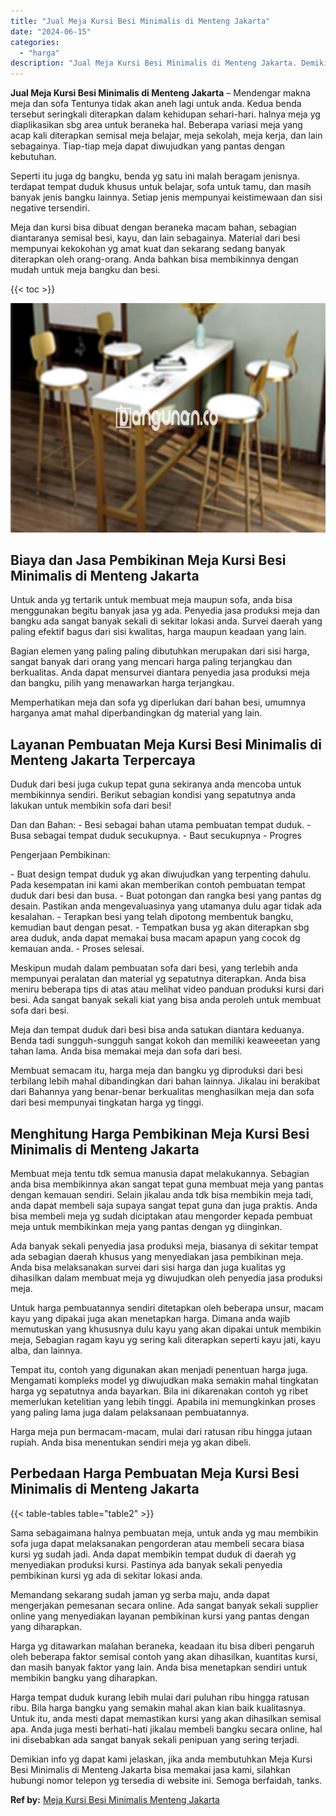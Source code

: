 ```yaml
---
title: "Jual Meja Kursi Besi Minimalis di Menteng Jakarta"
date: "2024-06-15"
categories: 
  - "harga"
description: "Jual Meja Kursi Besi Minimalis di Menteng Jakarta. Demikian info yg dapat kami jelaskan, jika anda membutuhkan Meja Kursi Besi Minimalis di Menteng Jakarta b..."
---
```


**Jual Meja Kursi Besi Minimalis di Menteng Jakarta** – Mendengar makna meja dan sofa Tentunya tidak akan aneh lagi untuk anda. Kedua benda tersebut seringkali diterapkan dalam kehidupan sehari-hari. halnya meja yg diaplikasikan sbg area untuk beraneka hal. Beberapa variasi meja yang acap kali diterapkan semisal meja belajar, meja sekolah, meja kerja, dan lain sebagainya. Tiap-tiap meja dapat diwujudkan yang pantas dengan kebutuhan.

Seperti itu juga dg bangku, benda yg satu ini malah beragam jenisnya. terdapat tempat duduk khusus untuk belajar, sofa untuk tamu, dan masih banyak jenis bangku lainnya. Setiap jenis mempunyai keistimewaan dan sisi negative tersendiri.

Meja dan kursi bisa dibuat dengan beraneka macam bahan, sebagian diantaranya semisal besi, kayu, dan lain sebagainya. Material dari besi mempunyai kekokohan yg amat kuat dan sekarang sedang banyak diterapkan oleh orang-orang. Anda bahkan bisa membikinnya dengan mudah untuk meja bangku dan besi.

{{< toc >}}

![Jual Meja Kursi Besi Minimalis di Menteng Jakarta](/images/jual-meja-besi-murah26.png)

## Biaya dan Jasa Pembikinan Meja Kursi Besi Minimalis di Menteng Jakarta

Untuk anda yg tertarik untuk membuat meja maupun sofa, anda bisa menggunakan begitu banyak jasa yg ada. Penyedia jasa produksi meja dan bangku ada sangat banyak sekali di sekitar lokasi anda. Survei daerah yang paling efektif bagus dari sisi kwalitas, harga maupun keadaan yang lain.

Bagian elemen yang paling paling dibutuhkan merupakan dari sisi harga, sangat banyak dari orang yang mencari harga paling terjangkau dan berkualitas. Anda dapat mensurvei diantara penyedia jasa produksi meja dan bangku, pilih yang menawarkan harga terjangkau.

Memperhatikan meja dan sofa yg diperlukan dari bahan besi, umumnya harganya amat mahal diperbandingkan dg material yang lain.

## Layanan Pembuatan Meja Kursi Besi Minimalis di Menteng Jakarta Terpercaya

Duduk dari besi juga cukup tepat guna sekiranya anda mencoba untuk membikinnya sendiri. Berikut sebagian kondisi yang sepatutnya anda lakukan untuk membikin sofa dari besi!

Dan dan Bahan: - Besi sebagai bahan utama pembuatan tempat duduk. - Busa sebagai tempat duduk secukupnya. - Baut secukupnya - Progres

Pengerjaan Pembikinan:

\- Buat design tempat duduk yg akan diwujudkan yang terpenting dahulu. Pada kesempatan ini kami akan memberikan contoh pembuatan tempat duduk dari besi dan busa. - Buat potongan dan rangka besi yang pantas dg desain. Pastikan anda mengevaluasinya yang utamanya dulu agar tidak ada kesalahan. - Terapkan besi yang telah dipotong membentuk bangku, kemudian baut dengan pesat. - Tempatkan busa yg akan diterapkan sbg area duduk, anda dapat memakai busa macam apapun yang cocok dg kemauan anda. - Proses selesai.

Meskipun mudah dalam pembuatan sofa dari besi, yang terlebih anda mempunyai peralatan dan material yg sepatutnya diterapkan. Anda bisa meniru beberapa tips di atas atau melihat video panduan produksi kursi dari besi. Ada sangat banyak sekali kiat yang bisa anda peroleh untuk membuat sofa dari besi.

Meja dan tempat duduk dari besi bisa anda satukan diantara keduanya. Benda tadi sungguh-sungguh sangat kokoh dan memiliki keaweeetan yang tahan lama. Anda bisa memakai meja dan sofa dari besi.

Membuat semacam itu, harga meja dan bangku yg diproduksi dari besi terbilang lebih mahal dibandingkan dari bahan lainnya. Jikalau ini berakibat dari Bahannya yang benar-benar berkualitas menghasilkan meja dan sofa dari besi mempunyai tingkatan harga yg tinggi.

## Menghitung Harga Pembikinan Meja Kursi Besi Minimalis di Menteng Jakarta

Membuat meja tentu tdk semua manusia dapat melakukannya. Sebagian anda bisa membikinnya akan sangat tepat guna membuat meja yang pantas dengan kemauan sendiri. Selain jikalau anda tdk bisa membikin meja tadi, anda dapat membeli saja supaya sangat tepat guna dan juga praktis. Anda bisa membeli meja yg sudah diciptakan atau mengorder kepada pembuat meja untuk membikinkan meja yang pantas dengan yg diinginkan.

Ada banyak sekali penyedia jasa produksi meja, biasanya di sekitar tempat ada sebagian daerah khusus yang menyediakan jasa pembikinan meja. Anda bisa melaksanakan survei dari sisi harga dan juga kualitas yg dihasilkan dalam membuat meja yg diwujudkan oleh penyedia jasa produksi meja.

Untuk harga pembuatannya sendiri ditetapkan oleh beberapa unsur, macam kayu yang dipakai juga akan menetapkan harga. Dimana anda wajib memutuskan yang khususnya dulu kayu yang akan dipakai untuk membikin meja, Sebagian ragam kayu yg sering kali diterapkan seperti kayu jati, kayu alba, dan lainnya.

Tempat itu, contoh yang digunakan akan menjadi penentuan harga juga. Mengamati kompleks model yg diwujudkan maka semakin mahal tingkatan harga yg sepatutnya anda bayarkan. Bila ini dikarenakan contoh yg ribet memerlukan ketelitian yang lebih tinggi. Apabila ini memungkinkan proses yang paling lama juga dalam pelaksanaan pembuatannya.

Harga meja pun bermacam-macam, mulai dari ratusan ribu hingga jutaan rupiah. Anda bisa menentukan sendiri meja yg akan dibeli.

## Perbedaan Harga Pembuatan Meja Kursi Besi Minimalis di Menteng Jakarta

{{< table-tables table="table2" >}}

Sama sebagaimana halnya pembuatan meja, untuk anda yg mau membikin sofa juga dapat melaksanakan pengorderan atau membeli secara biasa kursi yg sudah jadi. Anda dapat membikin tempat duduk di daerah yg menyediakan produksi kursi. Pastinya ada banyak sekali penyedia pembikinan kursi yg ada di sekitar lokasi anda.

Memandang sekarang sudah jaman yg serba maju, anda dapat mengerjakan pemesanan secara online. Ada sangat banyak sekali supplier online yang menyediakan layanan pembikinan kursi yang pantas dengan yang diharapkan.

Harga yg ditawarkan malahan beraneka, keadaan itu bisa diberi pengaruh oleh beberapa faktor semisal contoh yang akan dihasilkan, kuantitas kursi, dan masih banyak faktor yang lain. Anda bisa menetapkan sendiri untuk membikin bangku yang diharapkan.

Harga tempat duduk kurang lebih mulai dari puluhan ribu hingga ratusan ribu. Bila harga bangku yang semakin mahal akan kian baik kualitasnya. Untuk itu, anda mesti dapat memastikan kursi yang akan dihasilkan semisal apa. Anda juga mesti berhati-hati jikalau membeli bangku secara online, hal ini disebabkan ada sangat banyak sekali penipuan yang sering terjadi.

Demikian info yg dapat kami jelaskan, jika anda membutuhkan Meja Kursi Besi Minimalis di Menteng Jakarta bisa memakai jasa kami, silahkan hubungi nomor telepon yg tersedia di website ini. Semoga berfaidah, tanks.

**Ref by:** [Meja Kursi Besi Minimalis Menteng Jakarta](https://id.wikipedia.org/wiki/Meja)
